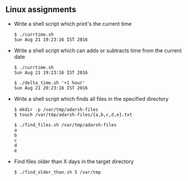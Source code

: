 ## Linux assignments

- Write a shell script which print's the current time

  ```
  $ ./currtime.sh
  Sun Aug 21 19:23:16 IST 2016
  ```

- Write a shell script which can adds or subtracts time from the current date

  ```
  $ ./currtime.sh
  Sun Aug 21 19:23:16 IST 2016
  ```

  ```
  $ ./delta_time.sh '+1 hour'
  Sun Aug 21 20:23:16 IST 2016
  ```

- Write a shell script which finds all files in the specified directory

  ```
  $ mkdir -p /var/tmp/adarsh-files
  $ touch /var/tmp/adarsh-files/{a,b,c,d,e}.txt
  ```

  ```
  $ ./find_files.sh /var/tmp/adarsh-files
  a
  b
  c
  d
  e
  ```

- Find files older than X days in the target directory

  ```
  $ ./find_older_than.sh 5 /var/tmp
  ```
